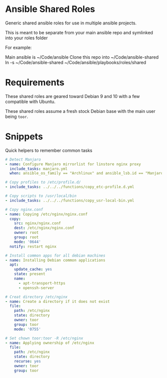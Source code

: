 # Ansible Shared Roles

Generic shared ansible roles for use in multiple ansible projects.

This is meant to be separate from your main ansible repo and symlinked into your roles folder

For example:

Main ansible is ~/Code/ansible
Clone this repo into ~/Code/ansible-shared
ln -s ~/Code/ansible-shared ~/Code/ansible/playbooks/roles/shared


# Requirements

These shared roles are geared toward Debian 9 and 10 with a few compatible with Ubuntu.

These shared roles assume a fresh stock Debian base with the main user being `toor`.


# Snippets

Quick helpers to remember common tasks


```yaml
# Detect Manjaro
- name: Configure Manjaro mirrorlist for linstore nginx proxy
  include_tasks: manjaro.yml
  when: ansible_os_family == "Archlinux" and ansible_lsb.id == "ManjaroLinux"

# Copy profiles to /etc/profile.d/
- include_tasks: ../../../functions/copy_etc-profile.d.yml

# Copy scripts to /usr/local/bin
- include_tasks: ../../../functions/copy_usr-local-bin.yml

# Copy nginx.conf
- name: Copying /etc/nginx/nginx.conf
  copy:
    src: nginx/nginx.conf
    dest: /etc/nginx/nginx.conf
    owner: root
    group: root
    mode: '0644'
  notify: restart nginx

# Install common apps for all debian machines
- name: Installing Debian common applications
  apt:
    update_cache: yes
    state: present
    name:
      - apt-transport-https
      - openssh-server

# Creat directory /etc/nginx
- name: Create a directory if it does not exist
  file:
    path: /etc/nginx
    state: directory
    owner: toor
    group: toor
    mode: '0755'

# Set chown toor:toor -R /etc/nginx
- name: Applying ownership of /etc/nginx
  file:
    path: /etc/nginx
    state: directory
    recurse: yes
    owner: toor
    group: toor

```
